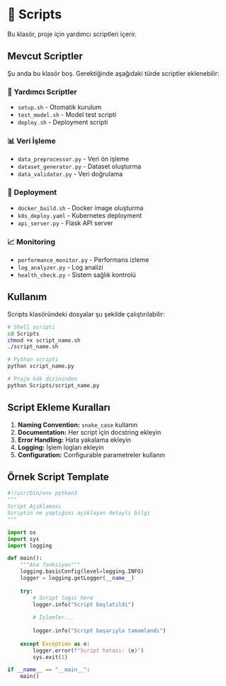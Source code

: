 # 📜 Scripts

Bu klasör, proje için yardımcı scriptleri içerir.

## Mevcut Scriptler

Şu anda bu klasör boş. Gerektiğinde aşağıdaki türde scriptler eklenebilir:

### 🔧 Yardımcı Scriptler
- `setup.sh` - Otomatik kurulum
- `test_model.sh` - Model test scripti  
- `deploy.sh` - Deployment scripti

### 📊 Veri İşleme
- `data_preprocessor.py` - Veri ön işleme
- `dataset_generator.py` - Dataset oluşturma
- `data_validator.py` - Veri doğrulama

### 🚀 Deployment
- `docker_build.sh` - Docker image oluşturma
- `k8s_deploy.yaml` - Kubernetes deployment
- `api_server.py` - Flask API server

### 📈 Monitoring
- `performance_monitor.py` - Performans izleme
- `log_analyzer.py` - Log analizi
- `health_check.py` - Sistem sağlık kontrolü

## Kullanım

Scripts klasöründeki dosyalar şu şekilde çalıştırılabilir:

```bash
# Shell scripti
cd Scripts
chmod +x script_name.sh
./script_name.sh

# Python scripti  
python script_name.py

# Proje kök dizininden
python Scripts/script_name.py
```

## Script Ekleme Kuralları

1. **Naming Convention:** `snake_case` kullanın
2. **Documentation:** Her script için docstring ekleyin
3. **Error Handling:** Hata yakalama ekleyin
4. **Logging:** İşlem logları ekleyin
5. **Configuration:** Configurable parametreler kullanın

## Örnek Script Template

```python
#!/usr/bin/env python3
"""
Script Açıklaması
Scriptin ne yaptığını açıklayan detaylı bilgi
"""

import os
import sys
import logging

def main():
    """Ana fonksiyon"""
    logging.basicConfig(level=logging.INFO)
    logger = logging.getLogger(__name__)
    
    try:
        # Script logic here
        logger.info("Script başlatıldı")
        
        # İşlemler...
        
        logger.info("Script başarıyla tamamlandı")
        
    except Exception as e:
        logger.error(f"Script hatası: {e}")
        sys.exit(1)

if __name__ == "__main__":
    main() 